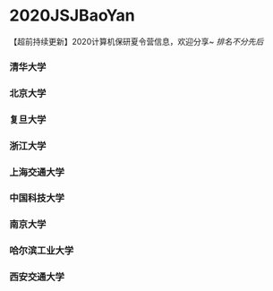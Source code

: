 # 2020JSJBaoYan
【超前持续更新】2020计算机保研夏令营信息，欢迎分享~
*排名不分先后*
### 清华大学
### 北京大学
### 复旦大学
### 浙江大学
### 上海交通大学
### 中国科技大学
### 南京大学
### 哈尔滨工业大学
### 西安交通大学
